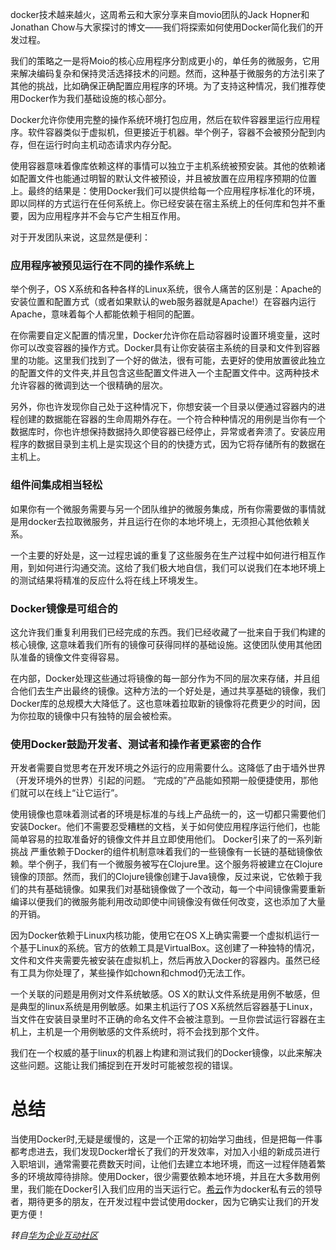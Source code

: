 <!--
{
"name":"20151125",
"author": "ckeyer",
"head": "http://moefq.com/images/2015/11/23/2341564017cc8b9a8e6a19963f82125b.png",
"date": "2015-11-25",
"title": "如何使用docker精简开发过程",
"tags": ["Docker","微服务"],
"category": ["好文分享","CaaS"],
"status": "publish",
"summary": "docker技术越来越火，这周希云和大家分享来自movio团队的Jack Hopner和Jonathan Chow与大家探讨的博文——我们将探索如何使用Docker简化我们的开发过程。"
}
-->

docker技术越来越火，这周希云和大家分享来自movio团队的Jack Hopner和Jonathan Chow与大家探讨的博文——我们将探索如何使用Docker简化我们的开发过程。

我们的策略之一是将Moio的核心应用程序分割成更小的，单任务的微服务，它用来解决编码复杂和保持灵活选择技术的问题。然而，这种基于微服务的方法引来了其他的挑战，比如确保正确配置应用程序的环境。为了支持这种情况，我们推荐使用Docker作为我们基础设施的核心部分。

Docker允许你使用完整的操作系统环境打包应用，然后在软件容器里运行应用程序。软件容器类似于虚拟机，但更接近于机器。举个例子，容器不会被预分配到内存，但在运行时向主机动态请求内存分配。

使用容器意味着像库依赖这样的事情可以独立于主机系统被预安装。其他的依赖诸如配置文件也能通过明智的默认文件被预设，并且被放置在应用程序预期的位置上。最终的结果是：使用Docker我们可以提供给每一个应用程序标准化的环境，即以同样的方式运行在任何系统上。你已经安装在宿主系统上的任何库和包并不重要，因为应用程序并不会与它产生相互作用。

对于开发团队来说，这显然是便利：

### 应用程序被预见运行在不同的操作系统上

举个例子，OS X系统和各种各样的Linux系统，很令人痛苦的区别是：Apache的安装位置和配置方式（或者如果默认的web服务器就是Apache!）在容器内运行Apache，意味着每个人都能依赖于相同的配置。

在你需要自定义配置的情况里，Docker允许你在启动容器时设置环境变量，这时你可以改变容器的操作方式。Docker具有让你安装宿主系统的目录和文件到容器里的功能。这里我们找到了一个好的做法，很有可能，去更好的使用放置彼此独立的配置文件的文件夹,并且包含这些配置文件进入一个主配置文件中。这两种技术允许容器的微调到达一个很精确的层次。

另外，你也许发现你自己处于这种情况下，你想安装一个目录以便通过容器内的进程创建的数据能在容器的生命周期外存在。一个符合种种情况的用例是当你有一个数据库时，你也许想保持数据持久即使容器已经停止，异常或者奔溃了。安装应用程序的数据目录到主机上是实现这个目的的快捷方式，因为它将存储所有的数据在主机上。

### 组件间集成相当轻松

如果你有一个微服务需要与另一个团队维护的微服务集成，所有你需要做的事情就是用docker去拉取微服务，并且运行在你的本地坏境上，无须担心其他依赖关系。

一个主要的好处是，这一过程忠诚的重复了这些服务在生产过程中如何进行相互作用，到如何进行沟通交流。这给了我们极大地自信，我们可以说我们在本地环境上的测试结果将精准的反应什么将在线上环境发生。

### Docker镜像是可组合的

这允许我们重复利用我们已经完成的东西。我们已经收藏了一批来自于我们构建的核心镜像, 这意味着我们所有的镜像可获得同样的基础设施。这使团队使用其他团队准备的镜像文件变得容易。

在内部，Docker处理这些通过将镜像的每一部分作为不同的层次来存储，并且组合他们去生产出最终的镜像。这种方法的一个好处是，通过共享基础的镜像，我们Docker库的总规模大大降低了。这也意味着拉取新的镜像将花费更少的时间，因为你拉取的镜像中只有独特的层会被检索。

### 使用Docker鼓励开发者、测试者和操作者更紧密的合作

开发者需要自觉思考在开发环境之外运行的应用需要什么。这降低了由于墙外世界（开发环境外的世界）引起的问题。  “完成的”产品能如预期一般便捷使用，那他们就可以在线上“让它运行”。

使用镜像也意味着测试者的环境是标准的与线上产品统一的，这一切都只需要他们安装Docker。他们不需要忍受糟糕的文档，关于如何使应用程序运行他们，也能简单容易的拉取准备好的镜像文件并且立即使用他们。
Docker引来了的一系列新挑战
严重依赖于Docker的组件机制意味着我们的一些镜像有一长链的基础镜像依赖。举个例子，我们有一个微服务被写在Clojure里。这个服务将被建立在Clojure镜像的顶部。然而，我们的Clojure镜像创建于Java镜像，反过来说，它依赖于我们的共有基础镜像。如果我们对基础镜像做了一个改动，每一个中间镜像需要重新编译以便我们的微服务能利用改动即使中间镜像没有做任何改变，这也添加了大量的开销。

因为Docker依赖于Linux内核功能，使用它在OS X上确实需要一个虚拟机运行一个基于Linux的系统。官方的依赖工具是VirtualBox。这创建了一种独特的情况，文件和文件夹需要先被安装在虚拟机上，然后再放入Docker的容器内。虽然已经有工具为你处理了，某些操作如chown和chmod仍无法工作。

一个关联的问题是用例对文件系统敏感。OS X的默认文件系统是用例不敏感，但是典型的linux系统是用例敏感。如果主机运行了OS X系统然后容器基于Linux，当文件在安装目录里时不正确的命名文件不会被注意到。一旦你尝试运行容器在主机上，主机是一个用例敏感的文件系统时，将不会找到那个文件。

我们在一个权威的基于linux的机器上构建和测试我们的Docker镜像，以此来解决这些问题。这能让我们捕捉到在开发时可能被忽视的错误。

# 总结

当使用Docker时,无疑是缓慢的，这是一个正常的初始学习曲线，但是把每一件事都考虑进去，我们发现Docker增长了我们的开发效率，对加入小组的新成员进行入职培训，通常需要花费数天时间，让他们去建立本地环境，而这一过程伴随着繁多的环境故障待排除。使用Docker，很少需要依赖本地环境，并且在大多数用例里，我们能在Docker引入我们应用的当天运行它。[希云](https://csphere.cn)作为docker私有云的领导者，期待更多的朋友，在开发过程中尝试使用docker，因为它确实让我们的开发更方便！

*转自[华为企业互动社区](http://support.huawei.com/ecommunity/bbs/10269715.html?p=1#p10594315)*


